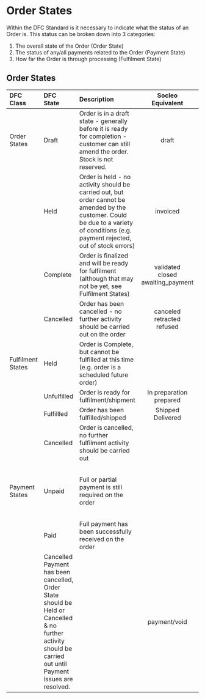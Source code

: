 # Order States

Within the DFC Standard is it necessary to indicate what the status of an Order is. This status can be broken down into 3 categories:

1. The overall state of the Order (Order State)
2. The status of any/all payments related to the Order (Payment State)
3. How far the Order is through processing (Fulfilment State)

## Order States

| DFC Class |  DFC State	|	Description |  Socleo Equivalent | OFN Equivalent | Shopify Equivalent |
| :---------- | :--------- | :------------------------------ | :--------------: | :----------------: | :--------------: |
| Order States | Draft | Order is in a draft state - generally before it is ready for completion - customer can still amend the order. Stock is not reserved. | draft |	cart <br>address <br>delivery <br>confirmation <br>payment <br>resumed | Order/Open |
|  | Held | Order is held - no activity should be carried out, but order cannot be amended by the customer. Could be due to a variety of conditions (e.g. payment rejected, out of stock errors) | invoiced | | Order/Open |
| | Complete | Order is finalized and will be ready for fulfilment (although that may not be yet, see Fulfilment States) | validated <br>closed <br>awaiting_payment | complete | Order/Archived |
| | Cancelled | Order has been cancelled - no further activity should be carried out on the order | canceled <br>retracted <br>refused | canceled | Order/Cancelled |
| Fulfilment States | Held | Order is Complete, but cannot be fulfilled at this time (e.g. order is a scheduled future order) |  | shipment/pending | Fulfilment/On Hold <br>Fulfilment/Scheduled |
|  | Unfulfilled | Order is ready for fulfilment/shipment | In preparation <br>prepared | shipment/ready | Fulfilment/Unfilfillled |
|  | 	Fulfillled | Order has been fulfilled/shipped | Shipped <br>Delivered | shipment/shipped | Fulfilment/Fulfilled |
|  | Cancelled | Order is cancelled, no further fulfilment activity should be carried out |  | shipment/cancelled | shipment/cancelled | Order/Cancelled |
| Payment States | Unpaid | Full or partial payment is still required on the order |  | payment/checkout <br>payment/balance_due <br>payment/processing <br>payment/requires_authorization <br>payment/failed | Payment/Unpaid (including: <br>Payment/Pending <br>Payment/Overdue <br>Payment/Authorised <br>Payment/PartiallyPaid ) |
|  | Paid | Full payment has been successfully received on the order |  | payment/credit_owed <br>payment/completed | Payment/Paid |
|  | Cancelled	Payment has been cancelled, Order State should be Held or Cancelled & no further activity should be carried out until Payment issues are resolved. |  | payment/void | Payment/Voided |
